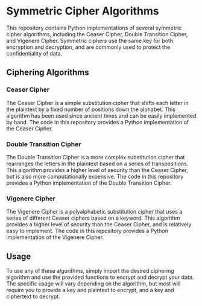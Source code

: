 # Symmetric Cipher Algorithms

This repository contains Python implementations of several symmetric cipher algorithms, including the Ceaser Cipher, Double Transition Cipher, and Vigenere Cipher. Symmetric ciphers use the same key for both encryption and decryption, and are commonly used to protect the confidentiality of data.

## Ciphering Algorithms

### Ceaser Cipher

The Ceaser Cipher is a simple substitution cipher that shifts each letter in the plaintext by a fixed number of positions down the alphabet. This algorithm has been used since ancient times and can be easily implemented by hand. The code in this repository provides a Python implementation of the Ceaser Cipher.

### Double Transition Cipher

The Double Transition Cipher is a more complex substitution cipher that rearranges the letters in the plaintext based on a series of transpositions. This algorithm provides a higher level of security than the Ceaser Cipher, but is also more computationally expensive. The code in this repository provides a Python implementation of the Double Transition Cipher.

### Vigenere Cipher

The Vigenere Cipher is a polyalphabetic substitution cipher that uses a series of different Ceaser ciphers based on a keyword. This algorithm provides a higher level of security than the Ceaser Cipher, and is relatively easy to implement. The code in this repository provides a Python implementation of the Vigenere Cipher.

## Usage

To use any of these algorithms, simply import the desired ciphering algorithm and use the provided functions to encrypt and decrypt your data. The specific usage will vary depending on the algorithm, but most will require you to provide a key and plaintext to encrypt, and a key and ciphertext to decrypt.
